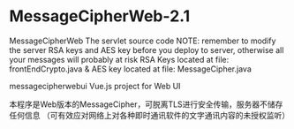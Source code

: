 # MessageCipherWeb-2.1

MessageCipherWeb
  The servlet source code
  NOTE: remember to modify the server RSA keys and AES key before you deploy to server, otherwise all your messages will probably at risk
  RSA Keys located at file: frontEndCrypto.java & AES key located at file: MessageCipher.java
  
 messagecipherwebui
  Vue.js project for Web UI
 
本程序是Web版本的MessageCipher，可脱离TLS进行安全传输，服务器不储存任何信息
（可有效应对网络上对各种即时通讯软件的文字通讯内容的未授权监听）
